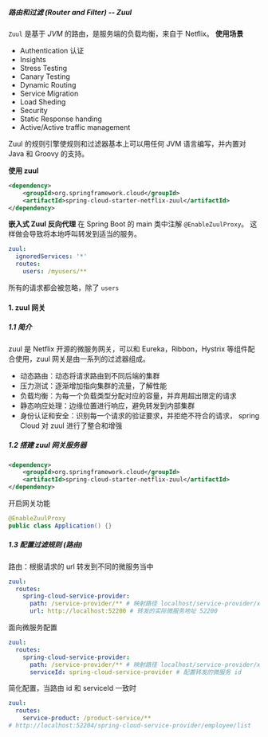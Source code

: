 ##### 路由和过滤 (Router and Filter) -- Zuul

`Zuul` 是基于 *JVM* 的路由，是服务端的负载均衡，来自于 Netflix。
**使用场景**

- Authentication 认证
- Insights
- Stress Testing
- Canary Testing
- Dynamic Routing
- Service Migration
- Load Sheding
- Security
- Static Response handing
- Active/Active traffic management

Zuul 的规则引擎使规则和过滤器基本上可以用任何 JVM 语言编写，并内置对 Java 和 Groovy 的支持。

**使用 zuul**

```xml
<dependency>
    <groupId>org.springframework.cloud</groupId>
    <artifactId>spring-cloud-starter-netflix-zuul</artifactId>
</dependency>
```

**嵌入式 Zuul 反向代理**
在 Spring Boot 的 main 类中注解 `@EnableZuulProxy`。
这样做会导致将本地呼叫转发到适当的服务。

```yaml
zuul:
  ignoredServices: '*'
  routes:
    users: /myusers/**
```

所有的请求都会被忽略，除了 `users`

#### 1. zuul 网关

##### 1.1 简介

zuul 是 Netflix 开源的微服务网关，可以和 Eureka，Ribbon，Hystrix 等组件配合使用，zuul 网关是由一系列的过滤器组成。

- 动态路由：动态将请求路由到不同后端的集群
- 压力测试：逐渐增加指向集群的流量，了解性能
- 负载均衡：为每一个负载类型分配对应的容量，并弃用超出限定的请求
- 静态响应处理：边缘位置进行响应，避免转发到内部集群
- 身份认证和安全：识别每一个请求的验证要求，并拒绝不符合的请求， spring Cloud 对 zuul 进行了整合和增强

##### 1.2 搭建 zuul 网关服务器

```xml
<dependency>
    <groupId>org.springframework.cloud</groupId>
    <artifactId>spring-cloud-starter-netflix-zuul</artifactId>
</dependency>
```

开启网关功能

```java
@EnableZuulProxy
public class Application() {}
```

##### 1.3 配置过滤规则 (路由)

路由：根据请求的 url 转发到不同的微服务当中

```yaml
zuul:
  routes:
    spring-cloud-service-provider:
      path: /service-provider/** # 映射路径 localhost/service-provider/xx
      url: http://localhost:52200 # 转发的实际微服务地址 52200
```

面向微服务配置

```yaml
zuul:
  routes:
    spring-cloud-service-provider:
      path: /service-provider/** # 映射路径 localhost/service-provider/xx
      serviceId: spring-cloud-service-provider # 配置转发的微服务 id
```

简化配置，当路由 id 和 serviceId 一致时

```yaml
zuul:
  routes:
    service-product: /product-service/**
# http://localhost:52204/spring-cloud-service-provider/employee/list
```

